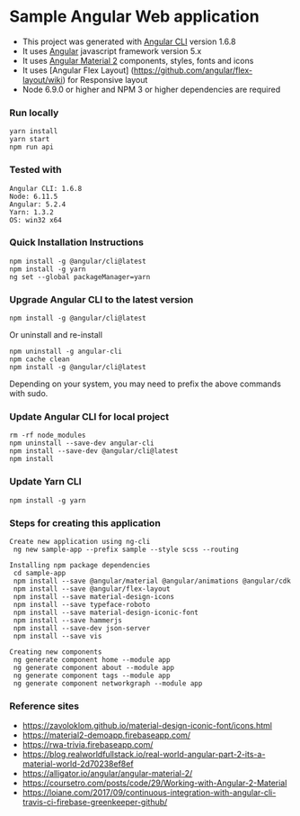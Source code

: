 # Sample Angular Web application
* This project was generated with [Angular CLI](https://github.com/angular/angular-cli) version 1.6.8
* It uses [Angular](https://angular.io) javascript framework version 5.x
* It uses [Angular Material 2](https://material.angular.io) components, styles, fonts and icons
* It uses [Angular Flex Layout] (https://github.com/angular/flex-layout/wiki) for Responsive layout
* Node 6.9.0 or higher and NPM 3 or higher dependencies are required


### Run locally
~~~
yarn install
yarn start
npm run api
~~~


### Tested with
~~~
Angular CLI: 1.6.8
Node: 6.11.5
Angular: 5.2.4
Yarn: 1.3.2
OS: win32 x64
~~~


### Quick Installation Instructions
~~~
npm install -g @angular/cli@latest
npm install -g yarn
ng set --global packageManager=yarn
~~~


### Upgrade Angular CLI to the latest version
~~~
npm install -g @angular/cli@latest
~~~
Or uninstall and re-install 
~~~
npm uninstall -g angular-cli
npm cache clean
npm install -g @angular/cli@latest
~~~
Depending on your system, you may need to prefix the above commands with sudo.


### Update Angular CLI for local project
~~~
rm -rf node_modules
npm uninstall --save-dev angular-cli
npm install --save-dev @angular/cli@latest
npm install
~~~

### Update Yarn CLI
~~~
npm install -g yarn
~~~


### Steps for creating this application
~~~
Create new application using ng-cli
 ng new sample-app --prefix sample --style scss --routing

Installing npm package dependencies 
 cd sample-app
 npm install --save @angular/material @angular/animations @angular/cdk
 npm install --save @angular/flex-layout
 npm install --save material-design-icons
 npm install --save typeface-roboto
 npm install --save material-design-iconic-font
 npm install --save hammerjs
 npm install --save-dev json-server
 npm install --save vis

Creating new components
 ng generate component home --module app
 ng generate component about --module app
 ng generate component tags --module app
 ng generate component networkgraph --module app
~~~

### Reference sites
* https://zavoloklom.github.io/material-design-iconic-font/icons.html
* https://material2-demoapp.firebaseapp.com/
* https://rwa-trivia.firebaseapp.com/
* https://blog.realworldfullstack.io/real-world-angular-part-2-its-a-material-world-2d70238ef8ef
* https://alligator.io/angular/angular-material-2/
* https://coursetro.com/posts/code/29/Working-with-Angular-2-Material
* https://loiane.com/2017/09/continuous-integration-with-angular-cli-travis-ci-firebase-greenkeeper-github/
